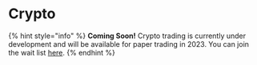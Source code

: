 # Crypto

{% hint style="info" %}
**Coming Soon!** Crypto trading is currently under development and will be available for paper trading in 2023. You can join the wait list [here](https://traderspost.io/wait-list/crypto).
{% endhint %}

##

